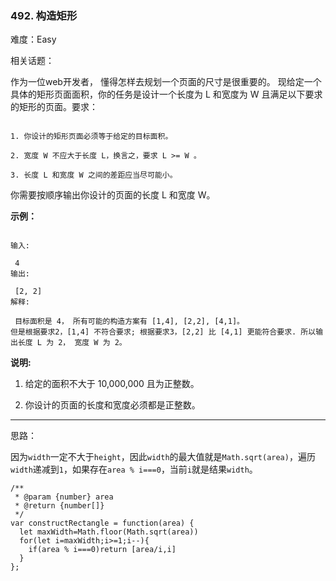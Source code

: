 ### 492. 构造矩形

难度：Easy

相关话题：

作为一位web开发者， 懂得怎样去规划一个页面的尺寸是很重要的。 现给定一个具体的矩形页面面积，你的任务是设计一个长度为 L 和宽度为 W 且满足以下要求的矩形的页面。要求：





```

1. 你设计的矩形页面必须等于给定的目标面积。

2. 宽度 W 不应大于长度 L，换言之，要求 L >= W 。

3. 长度 L 和宽度 W 之间的差距应当尽可能小。

```


你需要按顺序输出你设计的页面的长度 L 和宽度 W。



**示例：** 





```

输入:

 4
输出:

 [2, 2]
解释:

 目标面积是 4， 所有可能的构造方案有 [1,4], [2,2], [4,1]。
但是根据要求2，[1,4] 不符合要求; 根据要求3，[2,2] 比 [4,1] 更能符合要求. 所以输出长度 L 为 2， 宽度 W 为 2。

```


**说明:** 




1. 给定的面积不大于 10,000,000 且为正整数。

2. 你设计的页面的长度和宽度必须都是正整数。






-----

思路：

因为`width`一定不大于`height`，因此`width`的最大值就是`Math.sqrt(area)`，遍历`width`递减到`1`，如果存在`area % i===0`，当前`i`就是结果`width`。


```
/**
 * @param {number} area
 * @return {number[]}
 */
var constructRectangle = function(area) {
  let maxWidth=Math.floor(Math.sqrt(area))
  for(let i=maxWidth;i>=1;i--){
    if(area % i===0)return [area/i,i]
  }
};



```

